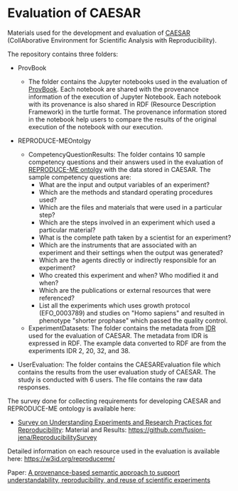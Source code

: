 # Evaluation of CAESAR
Materials used for the development and evaluation of [CAESAR](https://github.com/CaesarReceptorLight) (CollAborative Environment for
Scientific Analysis with Reproducibility).

The repository contains three folders:  
  * ProvBook  
    *  The folder contains the Jupyter notebooks used in the evaluation of [ProvBook](https://github.com/Sheeba-Samuel/ProvBook). Each notebook are shared with the provenance information of the execution of Jupyter Notebook. Each notebook with its provenance is also shared in RDF (Resource Description Framework) in the turtle format. The provenance information stored in the notebook help users to compare the results of the original execution of the notebook with our execution.
  * REPRODUCE-MEOntolgy  
    * CompetencyQuestionResults: The folder contains 10 sample competency questions and their answers used in the evaluation of [REPRODUCE-ME ontolgy](https://w3id.org/reproduceme/) with the data stored in CAESAR. 
    The sample competency questions are:
      * What are the input and output variables of an experiment?
      * Which are the methods and standard operating procedures used?
      * Which are the files and materials that were used in a particular step?
      * Which are the steps involved in an experiment which used a particular material?
      * What is the complete path taken by a scientist for an experiment?
      * Which are the instruments that are associated with an experiment and their settings when the output was generated?
      * Which are the agents directly or indirectly responsible for an experiment?
      * Who created this experiment and when? Who modified it and when?
      * Which are the publications or external resources that were referenced?
      * List all the experiments which uses growth protocol (EFO_0003789) and studies on "Homo sapiens" and resulted in phenotype "shorter prophase" which passed the quality control.    
    * ExperimentDatasets: The folder contains the metadata from [IDR](https://github.com/IDR/idr-metadata) used for the evaluation of CAESAR. The metadata from IDR is expressed in RDF. The example data converted to RDF are from the experiments IDR 2, 20, 32, and 38.
    
  * UserEvaluation: The folder contains the CAESAREvaluation file which contains the results from the user evaluation study of CAESAR. The study is conducted with 6 users. The file contains the raw data responses.
  
  
The survey done for collecting requirements for developing CAESAR and REPRODUCE-ME ontology is available here:
 *  [Survey on Understanding Experiments and Research Practices for Reproducibility](https://peerj.com/articles/11140/): Material and Results: https://github.com/fusion-jena/ReproducibilitySurvey

Detailed information on each resource used in the evaluation is available here: https://w3id.org/reproduceme/

Paper: [A provenance-based semantic approach to support understandability, reproducibility, and reuse of scientific experiments](https://doi.org/10.22032/dbt.40396)
